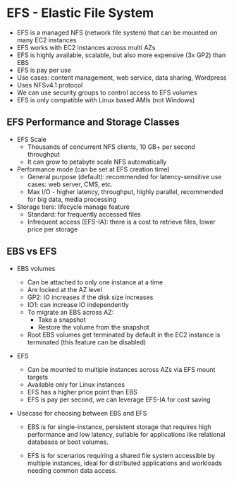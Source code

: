 # EFS - Elastic File System

- EFS is a managed NFS (network file system) that can be mounted on many EC2 instances
- EFS works with EC2 instances across multi AZs
- EFS is highly available, scalable, but also more expensive (3x GP2) than EBS
- EFS is pay per use
- Use cases: content management, web service, data sharing, Wordpress
- Uses NFSv4.1 protocol
- We can use security groups to control access to EFS volumes
- EFS is only compatible with Linux based AMIs (not Windows)

## EFS Performance and Storage Classes

- EFS Scale
    - Thousands of concurrent NFS clients, 10 GB+ per second throughput
    - It can grow to petabyte scale NFS automatically
- Performance mode (can be set at EFS creation time)
    - General purpose (default): recommended for latency-sensitive use cases: web server, CMS, etc.
    - Max I/O - higher latency, throughput, highly parallel, recommended for big data, media processing
- Storage tiers: lifecycle manage feature
    - Standard: for frequently accessed files
    - Infrequent access (EFS-IA): there is a cost to retrieve files, lower price per storage

## EBS vs EFS

- EBS volumes
    - Can be attached to only one instance at a time
    - Are locked at the AZ level
    - GP2: IO increases if the disk size increases
    - IO1: can increase IO independently
    - To migrate an EBS across AZ:
        - Take a snapshot
        - Restore the volume from the snapshot
    - Root EBS volumes get terminated by default in the EC2 instance is terminated (this feature can be disabled)
- EFS
    - Can be mounted to multiple instances across AZs via EFS mount targets
    - Available only for Linux instances
    - EFS has a higher price point than EBS
    - EFS is pay per second, we can leverage EFS-IA for cost saving

- Usecase for choosing between EBS and EFS

    - EBS is for single-instance, persistent storage that requires high performance and low latency, suitable for applications like relational databases or boot volumes.

    - EFS is for scenarios requiring a shared file system accessible by multiple instances, ideal for distributed applications and workloads needing common data access.
